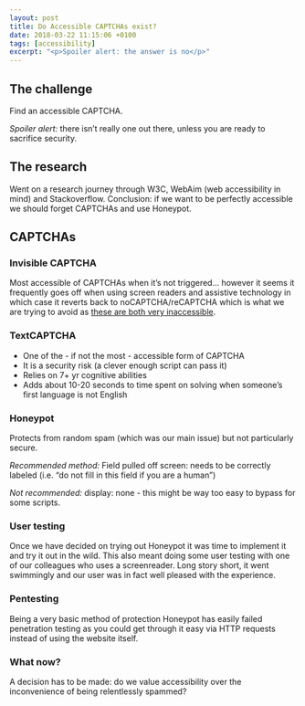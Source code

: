 ```yaml
---
layout: post
title: Do Accessible CAPTCHAs exist?
date: 2018-03-22 11:15:06 +0100
tags: [accessibility]
excerpt: "<p>Spoiler alert: the answer is no</p>"
---
```


## The challenge

Find an accessible CAPTCHA.

_Spoiler alert:_ there isn’t really one out there, unless you are ready to sacrifice security.

## The research

Went on a research journey through W3C, WebAim (web accessibility in mind) and Stackoverflow.
Conclusion: if we want to be perfectly accessible we should forget CAPTCHAs and use Honeypot.

## CAPTCHAs

### Invisible CAPTCHA

Most accessible of CAPTCHAs when it’s not triggered... however it seems it frequently goes off when using screen readers and assistive technology in which case it reverts back to noCAPTCHA/reCAPTCHA which is what we are trying to avoid as [these are both very inaccessible](https://webaim.org/discussion/mail_thread?thread=8034).

### TextCAPTCHA

- One of the - if not the most - accessible form of CAPTCHA
- It is a security risk (a clever enough script can pass it)
- Relies on 7+ yr cognitive abilities
- Adds about 10-20 seconds to time spent on solving when someone’s first language is not English

### Honeypot

Protects from random spam (which was our main issue) but not particularly secure.

_Recommended method:_
Field pulled off screen: needs to be correctly labeled (i.e. “do not fill in this field if you are a human”)

_Not recommended:_
display: none - this might be way too easy to bypass for some scripts.

### User testing

Once we have decided on trying out Honeypot it was time to implement it and try it out in the wild. This also meant doing some user testing with one of our colleagues who uses a screenreader. Long story short, it went swimmingly and our user was in fact well pleased with the experience.

### Pentesting

Being a very basic method of protection Honeypot has easily failed penetration testing as you could get through it easy via HTTP requests instead of using the website itself.

### What now?

A decision has to be made: do we value accessibility over the inconvenience of being relentlessly spammed?
